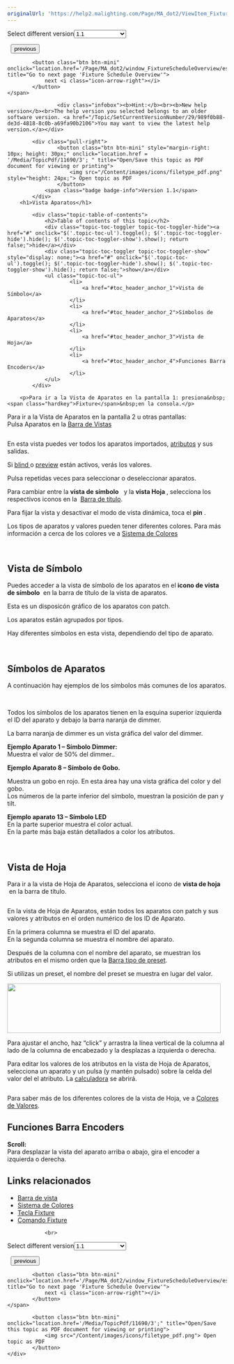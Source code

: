 ```yaml
---
originalUrl: 'https://help2.malighting.com/Page/MA_dot2/ViewItem_Fixture/es/1.1'
---
```


<div class="topic-navigation">

<div class="pull-right">
	<span class="pull-left">


<div class="pull-left">
<form action="/Topic/SetCurrentVersionNumber" class="form-inline" id="frmTagSelector" method="post">	<span class="form-mini">
		<div class="input-prepend"><span class="add-on">Select different version</span><select autocomplete="off" id="versionNumberId" name="versionNumberId" onchange="$(this).closest('#frmTagSelector').submit();" style="width: 120px;"><option value="">- latest -</option>
<option selected="selected" value="3">1.1</option>
<option value="7">1.2</option>
<option value="12">1.3</option>
<option value="16">1.5</option>
<option value="29">1.9</option>
</select></div>
		<input data-val="true" data-val-number="The field Int32 must be a number." data-val-required="The Int32 field is required." id="ProductId" name="ProductId" type="hidden" value="7">
		<input id="CurrentGuid" name="CurrentGuid" type="hidden" value="989f0b88-de3d-4818-8c0b-a69fa90b2106">
	</span>
</form></div>&nbsp;	</span>
	<span class="pull-right" style="white-space: nowrap;">
			<button class="btn btn-mini" onclick="location.href='/Page/MA_dot2/ViewItem_executorpool/es/1.1'; " title="Go to previous page 'Pool Ejecutores'">
				<i class="icon-arrow-left"></i> previous
			</button>

			<button class="btn btn-mini" onclick="location.href='/Page/MA_dot2/window_FixtureScheduleOverview/es/1.1';" title="Go to next page 'Fixture Schedule Overview'">
				next <i class="icon-arrow-right"></i> 
			</button>
	</span>
</div>
<div class="clear-fix" style="margin-bottom: 10px"></div>
</div>

					<div class="infobox"><b>Hint:</b><br><b>New help version</b><br>The help version you selected belongs to an older software version. <a href="/Topic/SetCurrentVersionNumber/29/989f0b88-de3d-4818-8c0b-a69fa90b2106">You may want to view the latest help version.</a></div>

			<div class="pull-right">
					<button class="btn btn-mini" style="margin-right: 10px; height: 30px;" onclick="location.href = '/Media/TopicPdf/11690/3'; " title="Open/Save this topic as PDF document for viewing or printing">
						<img src="/Content/images/icons/filetype_pdf.png" style="height: 24px;"> Open topic as PDF
					</button>
				<span class="badge badge-info">Version 1.1</span>
			</div>
		<h1>Vista Aparatos</h1>

			<div class="topic-table-of-contents">
				<h2>Table of contents of this topic</h2>
				<div class="topic-toc-toggler topic-toc-toggler-hide"><a href="#" onclick="$('.topic-toc-ul').toggle(); $('.topic-toc-toggler-hide').hide(); $('.topic-toc-toggler-show').show(); return false;">hide</a></div>
				<div class="topic-toc-toggler topic-toc-toggler-show" style="display: none;"><a href="#" onclick="$('.topic-toc-ul').toggle(); $('.topic-toc-toggler-hide').show(); $('.topic-toc-toggler-show').hide(); return false;">show</a></div>
				<ul class="topic-toc-ul">
						<li>
							<a href="#toc_header_anchor_1">Vista de Símbolo</a>
						</li>
						<li>
							<a href="#toc_header_anchor_2">Símbolos de Aparatos</a>
						</li>
						<li>
							<a href="#toc_header_anchor_3">Vista de Hoja</a>
						</li>
						<li>
							<a href="#toc_header_anchor_4">Funciones Barra Encoders</a>
						</li>
				</ul>
			</div>

		<p>Para ir a la Vista de Aparatos en la pantalla 1: presiona&nbsp;<span class="hardkey">Fixture</span>&nbsp;en la consola.</p>

<p>Para ir a la Vista de Aparatos en la pantalla 2 u otras pantallas: Pulsa&nbsp;Aparatos&nbsp;en la&nbsp;<a href="/Topic/aeb06b87-4def-4d5c-8ccd-fce24793de63">Barra de Vistas</a></p>

<p><span class="image_gray_border"><img alt="" src="/Media/Image/Dot2_ViewsandWindows_FixturesView04_1-0.PNG"></span></p>

<p>En esta vista puedes ver todos los aparatos importados, <a href="/Topic/bb882594-fcad-4b4a-b6c7-4ab7a20b088e">atributos</a>&nbsp;y sus salidas.</p>

<p>Si&nbsp;<a href="/Topic/ea71e376-c320-4cc7-9c13-8e64b39603f8">blind </a>o&nbsp;<a href="/Topic/ccf585a5-a42f-4c45-8881-7ed203817ded">preview</a> están activos, verás los valores.</p>

<p>Pulsa repetidas veces para seleccionar o deseleccionar aparatos.</p>

<p>Para cambiar entre la <strong>vista de símbolo</strong>&nbsp; <img alt="" src="/Media/Image/Dot2_ViewsandWindows_ControlElements_TitleBar02_1-0.PNG">&nbsp;y la&nbsp;<strong>vista Hoja&nbsp;</strong><img alt="" src="/Media/Image/Dot2_ViewsandWindows_ControlElements_TitleBar03_1-0.PNG">, selecciona los respectivos iconos en la&nbsp;&nbsp;<a href="/Topic/a9e3dcd7-1fb1-4dab-8e42-03f9e0de3e99">Barra de título</a>.</p>

<p>Para fijar la vista y desactivar el modo de vista dinámica, toca el <strong>pin</strong> <img alt="" src="/Media/Image/Dot2_ViewsandWindows_ControlElements_TitleBar04_1-0.PNG">.</p>

<p>Los tipos de aparatos y valores pueden tener diferentes colores. Para más información a cerca de los colores ve a&nbsp;<a href="/Topic/cd5f9885-2276-4862-90e2-868509acd76e">Sistema de Colores</a></p>

<p>&nbsp;</p>

<a name="toc_header_anchor_1" id="toc_header_anchor_1" class="topic-toc-item"></a><h2>Vista de Símbolo</h2>

<p>Puedes acceder a la vista de símbolo de los aparatos en el <strong>icono de vista de símbolo</strong>&nbsp;<img alt="" src="/Media/Image/Dot2_ViewsandWindows_ControlElements_TitleBar02_1-0.PNG">&nbsp;en la barra de título de la vista de aparatos.</p>

<p>Esta es un disposicón gráfico de los aparatos con patch.</p>

<p>Los aparatos están agrupados por tipos.</p>

<p>Hay diferentes símbolos en esta vista, dependiendo del tipo de aparato.</p>

<p>&nbsp;</p>

<a name="toc_header_anchor_2" id="toc_header_anchor_2" class="topic-toc-item"></a><h2>Símbolos de Aparatos</h2>

<p>A continuación hay ejemplos de los símbolos más comunes de los aparatos.</p>

<p><img alt="" src="/Media/Image/Dot2_ViewsandWindows_FixturesView01_1-0.PNG">&nbsp;&nbsp;<img alt="" src="/Media/Image/Dot2_ViewsandWindows_FixturesView02_1-1.png" style="height:auto">&nbsp;&nbsp;<img alt="" src="/Media/Image/Dot2_ViewsandWindows_FixturesView03_1-0.PNG"></p>

<p>Todos los símbolos de los aparatos tienen en la esquina superior izquierda el ID del aparato y debajo la barra naranja de dimmer.</p>

<p>La barra naranja de dimmer es un vista gráfica del valor del dimmer.</p>

<p><strong>Ejemplo Aparato 1 – Símbolo Dimmer:</strong><br>
Muestra el valor de 50% del dimmer..</p>

<p><strong>Ejemplo Aparato 8&nbsp;</strong><strong>– Símbolo de Gobo.</strong></p>

<p>Muestra un gobo en rojo. En esta área hay una vista gráfica del color y del gobo.<br>
Los números de la parte inferior del símbolo, muestran la posición de pan y tilt.</p>

<p><strong>Ejemplo aparato 13 – Símbolo LED&nbsp;</strong><br>
En la parte superior muestra el color actual.<br>
En la parte más baja están detallados a color los atributos.</p>

<p>&nbsp;</p>

<a name="toc_header_anchor_3" id="toc_header_anchor_3" class="topic-toc-item"></a><h2>Vista de Hoja</h2>

<p>Para ir a la vista de Hoja de Aparatos, selecciona el icono de <strong>vista de hoja</strong>&nbsp; <img alt="" src="/Media/Image/Dot2_ViewsandWindows_ControlElements_TitleBar03_1-0.PNG">&nbsp;en la barra de título.</p>

<p><img alt="" src="/Media/Image/Dot2_ViewsandWindows_FixturesView05_1-0.PNG"></p>

<p>En la vista de Hoja de Aparatos, están todos los aparatos con patch y sus valores y atributos en el orden numérico de los ID de Aparato.</p>

<p>En la primera columna se muestra el ID del aparato.<br>
En la segunda columna se muestra el nombre del aparato.&nbsp;</p>

<p>Después de la columna con el nombre del aparato, se muestran los atributos en el mismo orden que la&nbsp;<a href="/Topic/60e350ef-d825-4072-a644-ed2430d82522">Barra tipo de preset</a>.</p>

<p>Si utilizas un preset, el nombre del preset se muestra en lugar del valor.</p>

<p><img alt="" src="/Media/Image/Dot2_ViewsandWindows_FixturesView07_1-0.PNG" style="height:114px; width:490px"></p>

<p>Para ajustar el ancho, haz&nbsp;“click” y arrastra la línea vertical de la columna al lado de la columna de encabezado y la&nbsp;desplazas&nbsp;a izquierda o derecha.</p>

<p>Para editar los valores de los atributos en la vista de Hoja de Aparatos, selecciona un aparato y un pulsa (y mantén pulsado) sobre la celda del valor del el atributo. La&nbsp;<a href="/Topic/014d961b-8de1-4f48-92de-e6da3cc6a15f">calculadora</a>&nbsp;se abrirá.</p>

<p><img alt="" src="/Media/Image/Dot2_ViewsandWindows_FixturesView06_1-0.PNG"></p>

<p>Para saber más de los diferentes colores de la vista de Hoja, ve a&nbsp;<a href="/Topic/3bc1414c-6a4a-430f-a399-6288d3c889de">Colores de Valores</a>.</p>

<a name="toc_header_anchor_4" id="toc_header_anchor_4" class="topic-toc-item"></a><h2>Funciones Barra Encoders</h2>

<p><strong>Scroll:</strong><br>
Para desplazar la vista del aparato arriba o abajo, gira el encoder a izquierda o derecha.</p>

<a name="toc_header_anchor_5" id="toc_header_anchor_5" class="topic-toc-item"></a><h2>Links relacionados</h2>

<ul>
	<li><a href="/Topic/aeb06b87-4def-4d5c-8ccd-fce24793de63">Barra de vista</a></li>
	<li><a href="/Topic/cd5f9885-2276-4862-90e2-868509acd76e">Sistema de Colores</a></li>
	<li><a href="/Topic/73947b85-e964-42f3-9c73-fb8a8569c8de">Tecla Fixture</a></li>
	<li><a href="/Topic/6eedd47b-3b3d-4ba8-ab0b-49dbb5072f7a">Comando Fixture</a></li>
</ul>


				<br>
<div class="topic-navigation">

<div class="pull-right">
	<span class="pull-left">


<div class="pull-left">
<form action="/Topic/SetCurrentVersionNumber" class="form-inline" id="frmTagSelector" method="post">	<span class="form-mini">
		<div class="input-prepend"><span class="add-on">Select different version</span><select autocomplete="off" id="versionNumberId" name="versionNumberId" onchange="$(this).closest('#frmTagSelector').submit();" style="width: 120px;"><option value="">- latest -</option>
<option selected="selected" value="3">1.1</option>
<option value="7">1.2</option>
<option value="12">1.3</option>
<option value="16">1.5</option>
<option value="29">1.9</option>
</select></div>
		<input data-val="true" data-val-number="The field Int32 must be a number." data-val-required="The Int32 field is required." id="ProductId" name="ProductId" type="hidden" value="7">
		<input id="CurrentGuid" name="CurrentGuid" type="hidden" value="989f0b88-de3d-4818-8c0b-a69fa90b2106">
	</span>
</form></div>&nbsp;	</span>
	<span class="pull-right" style="white-space: nowrap;">
			<button class="btn btn-mini" onclick="location.href='/Page/MA_dot2/ViewItem_executorpool/es/1.1'; " title="Go to previous page 'Pool Ejecutores'">
				<i class="icon-arrow-left"></i> previous
			</button>

			<button class="btn btn-mini" onclick="location.href='/Page/MA_dot2/window_FixtureScheduleOverview/es/1.1';" title="Go to next page 'Fixture Schedule Overview'">
				next <i class="icon-arrow-right"></i> 
			</button>
	</span>
</div>
	<div class="clear-fix"></div>
	<div class="pull-right">
	
			<button class="btn btn-mini" onclick="location.href='/Media/TopicPdf/11690/3';" title="Open/Save this topic as PDF document for viewing or printing">
				<img src="/Content/images/icons/filetype_pdf.png"> Open topic as PDF
			</button>
	</div>
<div class="clear-fix" style="margin-bottom: 10px"></div>
</div>

	
